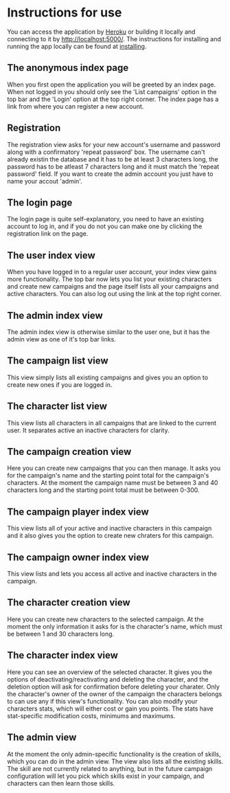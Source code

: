 # Instructions for use

You can access the application by [Heroku](https://tsoha-golem.herokuapp.com/) or building it locally and connecting to it by [http://localhost:5000/](http://localhost:5000/). The instructions for installing and running the app locally can be found at [installing](https://google.com/).

## The anonymous index page

When you first open the application you will be greeted by an index page. When not logged in you should only see the 'List campaigns' option in the top bar and the 'Login' option at the top right corner. The index page has a link from where you can register a new account.
	
## Registration

The registration view asks for your new account's username and password along with a confirmatory 'repeat password' box. The username can't already existin the database and it has to be at least 3 characters long, the password has to be atleast 7 characters long and it must match the 'repeat password' field. If you want to create the admin account you just have to name your accout 'admin'.

## The login page

The login page is quite self-explanatory, you need to have an existing account to log in, and if you do not you can make one by clicking the registration link on the page.

## The user index view

When you have logged in to a regular user account, your index view gains more functionality. The top bar now lets you list your existing characters and create new campaigns and the page itself lists all your campaigns and active characters. You can also log out using the link at the top right corner.

## The admin index view

The admin index view is otherwise similar to the user one, but it has the admin view as one of it's top bar links.

## The campaign list view

This view simply lists all existing campaigns and gives you an option to create new ones if you are logged in.

## The character list view

This view lists all characters in all campaigns that are linked to the current user. It separates active an inactive characters for clarity.

## The campaign creation view

Here you can create new campaigns that you can then manage. It asks you for the campaign's name and the starting point total for the campaign's characters. At the moment the campaign name must be between 3 and 40 characters long and the starting point total must be between 0-300.

## The campaign player index view

This view lists all of your active and inactive characters in this campaign and it also gives you the option to create new chraters for this campaign.

## The campaign owner index view

This view lists and lets you access all active and inactive characters in the campaign.

## The character creation view

Here you can create new characters to the selected campaign. At the moment the only information it asks for is the character's name, which must be between 1 and 30 characters long.

## The character index view

Here you can see an overview of the selected character. It gives you the options of deactivating/reactivating and deleting the character, and the deletion option will ask for confirmation before deleting your charater. Only the character's owner of the owner of the campaign the characters belongs to can use any if this view's functionality. You can also modify your characters stats, which will either cost or gain you points. The stats have stat-specific modification costs, minimums and maximums.

## The admin view

At the moment the only admin-specific functionality is the creation of skills, which you can do in the admin view. The view also lists all the existing skills. The skill are not currently related to anything, but in the future campaign configuration will let you pick which skills exist in your campaign, and characters can then learn those skills. 
